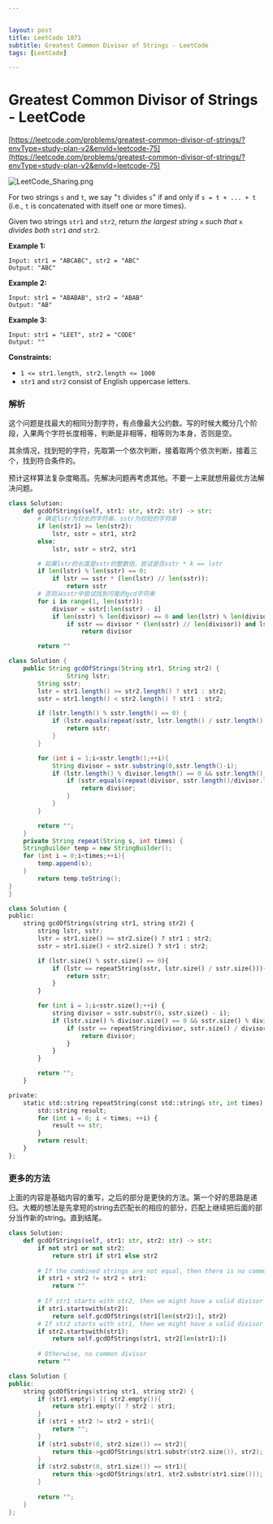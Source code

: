 ```yaml
---


layout: post
title: LeetCode 1071
subtitle: Greatest Common Divisor of Strings - LeetCode
tags: [LeetCode]

---
```


<head>
    <script src="https://cdn.mathjax.org/mathjax/latest/MathJax.js?config=TeX-AMS-MML_HTMLorMML" type="text/javascript"></script>
    <script type="text/x-mathjax-config">
        MathJax.Hub.Config({
            tex2jax: {
            skipTags: ['script', 'noscript', 'style', 'textarea', 'pre'],
            inlineMath: [['$','$']]
            }
        });
    </script>
</head>


# Greatest Common Divisor of Strings - LeetCode

[https://leetcode.com/problems/greatest-common-divisor-of-strings/?envType=study-plan-v2&envId=leetcode-75](https://leetcode.com/problems/greatest-common-divisor-of-strings/?envType=study-plan-v2&envId=leetcode-75)

![LeetCode_Sharing.png](Greatest%20Common%20Divisor%20of%20Strings%20-%20LeetCode%2061fe855f147a40628d958546b0ac55bd/LeetCode_Sharing.png)

For two strings `s` and `t`, we say "`t` divides `s`" if and only if `s = t + ... + t` (i.e., `t` is concatenated with itself one or more times).

Given two strings `str1` and `str2`, return *the largest string* `x` *such that* `x` *divides both* `str1` *and* `str2`.

**Example 1:**

```
Input: str1 = "ABCABC", str2 = "ABC"
Output: "ABC"

```

**Example 2:**

```
Input: str1 = "ABABAB", str2 = "ABAB"
Output: "AB"

```

**Example 3:**

```
Input: str1 = "LEET", str2 = "CODE"
Output: ""

```

**Constraints:**

- `1 <= str1.length, str2.length <= 1000`
- `str1` and `str2` consist of English uppercase letters.

### 解析

这个问题是找最大的相同分割字符，有点像最大公约数。写的时候大概分几个阶段，入果两个字符长度相等，判断是非相等，相等则为本身，否则是空。

其余情况，找到短的字符，先取第一个依次判断，接着取两个依次判断，接着三个，找到符合条件的。

预计这样算法复杂度略高。先解决问题再考虑其他。不要一上来就想用最优方法解决问题。

```python
class Solution:
    def gcdOfStrings(self, str1: str, str2: str) -> str:
        # 确定lstr为较长的字符串，sstr为较短的字符串
        if len(str1) >= len(str2):
            lstr, sstr = str1, str2
        else:
            lstr, sstr = str2, str1

        # 如果lstr的长度是sstr的整数倍，尝试是否sstr * k == lstr
        if len(lstr) % len(sstr) == 0:
            if lstr == sstr * (len(lstr) // len(sstr)):
                return sstr
        # 否则从sstr中尝试找到可能的gcd字符串
        for i in range(1, len(sstr)):
            divisor = sstr[:len(sstr) - i]
            if len(sstr) % len(divisor) == 0 and len(lstr) % len(divisor) == 0:
                if sstr == divisor * (len(sstr) // len(divisor)) and lstr == divisor * (len(lstr) // len(divisor)):
                    return divisor

        return ""
```

```java
class Solution {
    public String gcdOfStrings(String str1, String str2) {
                String lstr;
        String sstr;
        lstr = str1.length() >= str2.length() ? str1 : str2;
        sstr = str1.length() < str2.length() ? str1 : str2;

        if (lstr.length() % sstr.length() == 0) {
            if (lstr.equals(repeat(sstr, lstr.length() / sstr.length()))) {
                return sstr;
            }
        }

        for (int i = 1;i<sstr.length();++i){
            String divisor = sstr.substring(0,sstr.length()-i);
            if (lstr.length() % divisor.length() == 0 && sstr.length() % divisor.length() == 0){
                if (sstr.equals(repeat(divisor, sstr.length()/divisor.length())) && lstr.equals(repeat(divisor, lstr.length() / divisor.length()))){
                    return divisor;
                }
            }
        }

        return "";
    }
    private String repeat(String s, int times) {
    StringBuilder temp = new StringBuilder();
    for (int i = 0;i<times;++i){
        temp.append(s);
    }
        return temp.toString();
}
}
```

```python
class Solution {
public:
    string gcdOfStrings(string str1, string str2) {
        string lstr, sstr;
        lstr = str1.size() >= str2.size() ? str1 : str2;
        sstr = str1.size() < str2.size() ? str1 : str2;

        if (lstr.size() % sstr.size() == 0){
            if (lstr == repeatString(sstr, lstr.size() / sstr.size())){
                return sstr;
            }
        }

        for (int i = 1;i<sstr.size();++i) {
            string divisor = sstr.substr(0, sstr.size() - i);
            if (lstr.size() % divisor.size() == 0 && sstr.size() % divisor.size() == 0) {
                if (sstr == repeatString(divisor, sstr.size() / divisor.size()) && (lstr == repeatString(divisor, lstr.size()/divisor.size()))){
                    return divisor;
                }
            }
        }

        return "";
    }

private:
    static std::string repeatString(const std::string& str, int times) {
        std::string result;
        for (int i = 0; i < times; ++i) {
            result += str;
        }
        return result;
    }
};
```

 

### 更多的方法

上面的内容是基础内容的重写，之后的部分是更快的方法。第一个好的思路是递归。大概的想法是先拿短的string去匹配长的相应的部分，匹配上继续把后面的部分当作新的string。直到结尾。

```python
class Solution:
    def gcdOfStrings(self, str1: str, str2: str) -> str:
        if not str1 or not str2:
            return str1 if str1 else str2
        
        # If the combined strings are not equal, then there is no common divisor
        if str1 + str2 != str2 + str1:
            return ""
        
        # If str1 starts with str2, then we might have a valid divisor
        if str1.startswith(str2):
            return self.gcdOfStrings(str1[len(str2):], str2)
        # If str2 starts with str1, then we might have a valid divisor
        if str2.startswith(str1):
            return self.gcdOfStrings(str1, str2[len(str1):])
        
        # Otherwise, no common divisor
        return ""
```

```cpp
class Solution {
public:
    string gcdOfStrings(string str1, string str2) {
        if (str1.empty() || str2.empty()){
            return str1.empty() ? str2 : str1;
        }
        if (str1 + str2 != str2 + str1){
            return "";
        }
        if (str1.substr(0, str2.size()) == str2){
            return this->gcdOfStrings(str1.substr(str2.size()), str2);
        }
        if (str2.substr(0, str1.size()) == str1){
            return this->gcdOfStrings(str1, str2.substr(str1.size()));
        }
        
        return "";
    }
};
```